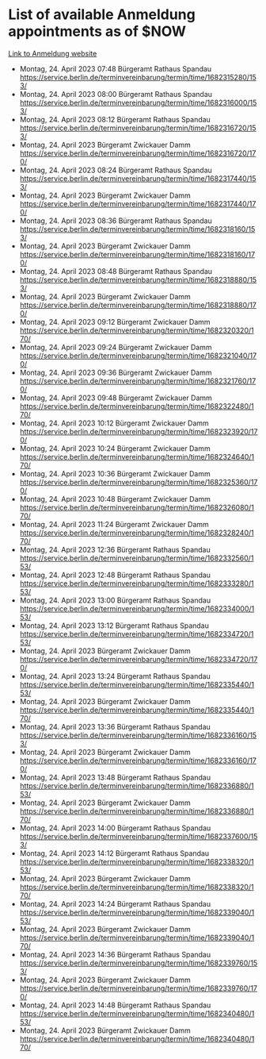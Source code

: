 # List of available Anmeldung appointments as of $NOW
[Link to Anmeldung website](https://service.berlin.de/terminvereinbarung/termin/tag.php?termin=1&anliegen[]=120686&dienstleisterlist=122210,122217,327316,122219,327312,122227,327314,122231,327346,122243,327348,122254,122252,329742,122260,329745,122262,329748,122271,327278,122273,327274,122277,327276,330436,122280,327294,122282,327290,122284,327292,122291,327270,122285,327266,122286,327264,122296,327268,150230,329760,122297,327286,122294,327284,122312,329763,122314,329775,122304,327330,122311,327334,122309,327332,317869,122281,327352,122279,329772,122283,122276,327324,122274,327326,122267,329766,122246,327318,122251,327320,122257,327322,122208,327298,122226,327300&herkunft=http%3A%2F%2Fservice.berlin.de%2Fdienstleistung%2F120686%2F)
- Montag, 24. April 2023 07:48 Bürgeramt Rathaus Spandau https://service.berlin.de/terminvereinbarung/termin/time/1682315280/153/
- Montag, 24. April 2023 08:00 Bürgeramt Rathaus Spandau https://service.berlin.de/terminvereinbarung/termin/time/1682316000/153/
- Montag, 24. April 2023 08:12 Bürgeramt Rathaus Spandau https://service.berlin.de/terminvereinbarung/termin/time/1682316720/153/
- Montag, 24. April 2023  Bürgeramt Zwickauer Damm https://service.berlin.de/terminvereinbarung/termin/time/1682316720/170/
- Montag, 24. April 2023 08:24 Bürgeramt Rathaus Spandau https://service.berlin.de/terminvereinbarung/termin/time/1682317440/153/
- Montag, 24. April 2023  Bürgeramt Zwickauer Damm https://service.berlin.de/terminvereinbarung/termin/time/1682317440/170/
- Montag, 24. April 2023 08:36 Bürgeramt Rathaus Spandau https://service.berlin.de/terminvereinbarung/termin/time/1682318160/153/
- Montag, 24. April 2023  Bürgeramt Zwickauer Damm https://service.berlin.de/terminvereinbarung/termin/time/1682318160/170/
- Montag, 24. April 2023 08:48 Bürgeramt Rathaus Spandau https://service.berlin.de/terminvereinbarung/termin/time/1682318880/153/
- Montag, 24. April 2023  Bürgeramt Zwickauer Damm https://service.berlin.de/terminvereinbarung/termin/time/1682318880/170/
- Montag, 24. April 2023 09:12 Bürgeramt Zwickauer Damm https://service.berlin.de/terminvereinbarung/termin/time/1682320320/170/
- Montag, 24. April 2023 09:24 Bürgeramt Zwickauer Damm https://service.berlin.de/terminvereinbarung/termin/time/1682321040/170/
- Montag, 24. April 2023 09:36 Bürgeramt Zwickauer Damm https://service.berlin.de/terminvereinbarung/termin/time/1682321760/170/
- Montag, 24. April 2023 09:48 Bürgeramt Zwickauer Damm https://service.berlin.de/terminvereinbarung/termin/time/1682322480/170/
- Montag, 24. April 2023 10:12 Bürgeramt Zwickauer Damm https://service.berlin.de/terminvereinbarung/termin/time/1682323920/170/
- Montag, 24. April 2023 10:24 Bürgeramt Zwickauer Damm https://service.berlin.de/terminvereinbarung/termin/time/1682324640/170/
- Montag, 24. April 2023 10:36 Bürgeramt Zwickauer Damm https://service.berlin.de/terminvereinbarung/termin/time/1682325360/170/
- Montag, 24. April 2023 10:48 Bürgeramt Zwickauer Damm https://service.berlin.de/terminvereinbarung/termin/time/1682326080/170/
- Montag, 24. April 2023 11:24 Bürgeramt Zwickauer Damm https://service.berlin.de/terminvereinbarung/termin/time/1682328240/170/
- Montag, 24. April 2023 12:36 Bürgeramt Rathaus Spandau https://service.berlin.de/terminvereinbarung/termin/time/1682332560/153/
- Montag, 24. April 2023 12:48 Bürgeramt Rathaus Spandau https://service.berlin.de/terminvereinbarung/termin/time/1682333280/153/
- Montag, 24. April 2023 13:00 Bürgeramt Rathaus Spandau https://service.berlin.de/terminvereinbarung/termin/time/1682334000/153/
- Montag, 24. April 2023 13:12 Bürgeramt Rathaus Spandau https://service.berlin.de/terminvereinbarung/termin/time/1682334720/153/
- Montag, 24. April 2023  Bürgeramt Zwickauer Damm https://service.berlin.de/terminvereinbarung/termin/time/1682334720/170/
- Montag, 24. April 2023 13:24 Bürgeramt Rathaus Spandau https://service.berlin.de/terminvereinbarung/termin/time/1682335440/153/
- Montag, 24. April 2023  Bürgeramt Zwickauer Damm https://service.berlin.de/terminvereinbarung/termin/time/1682335440/170/
- Montag, 24. April 2023 13:36 Bürgeramt Rathaus Spandau https://service.berlin.de/terminvereinbarung/termin/time/1682336160/153/
- Montag, 24. April 2023  Bürgeramt Zwickauer Damm https://service.berlin.de/terminvereinbarung/termin/time/1682336160/170/
- Montag, 24. April 2023 13:48 Bürgeramt Rathaus Spandau https://service.berlin.de/terminvereinbarung/termin/time/1682336880/153/
- Montag, 24. April 2023  Bürgeramt Zwickauer Damm https://service.berlin.de/terminvereinbarung/termin/time/1682336880/170/
- Montag, 24. April 2023 14:00 Bürgeramt Rathaus Spandau https://service.berlin.de/terminvereinbarung/termin/time/1682337600/153/
- Montag, 24. April 2023 14:12 Bürgeramt Rathaus Spandau https://service.berlin.de/terminvereinbarung/termin/time/1682338320/153/
- Montag, 24. April 2023  Bürgeramt Zwickauer Damm https://service.berlin.de/terminvereinbarung/termin/time/1682338320/170/
- Montag, 24. April 2023 14:24 Bürgeramt Rathaus Spandau https://service.berlin.de/terminvereinbarung/termin/time/1682339040/153/
- Montag, 24. April 2023  Bürgeramt Zwickauer Damm https://service.berlin.de/terminvereinbarung/termin/time/1682339040/170/
- Montag, 24. April 2023 14:36 Bürgeramt Rathaus Spandau https://service.berlin.de/terminvereinbarung/termin/time/1682339760/153/
- Montag, 24. April 2023  Bürgeramt Zwickauer Damm https://service.berlin.de/terminvereinbarung/termin/time/1682339760/170/
- Montag, 24. April 2023 14:48 Bürgeramt Rathaus Spandau https://service.berlin.de/terminvereinbarung/termin/time/1682340480/153/
- Montag, 24. April 2023  Bürgeramt Zwickauer Damm https://service.berlin.de/terminvereinbarung/termin/time/1682340480/170/
